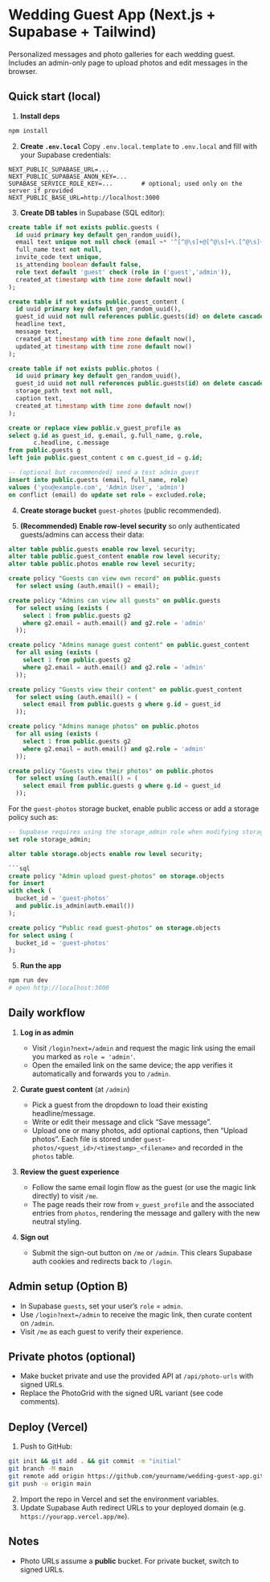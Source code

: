 # Wedding Guest App (Next.js + Supabase + Tailwind)

Personalized messages and photo galleries for each wedding guest. Includes an admin-only page to upload photos and edit messages in the browser.

## Quick start (local)

1. **Install deps**
```bash
npm install
```

2. **Create `.env.local`**
Copy `.env.local.template` to `.env.local` and fill with your Supabase credentials:
```
NEXT_PUBLIC_SUPABASE_URL=...
NEXT_PUBLIC_SUPABASE_ANON_KEY=...
SUPABASE_SERVICE_ROLE_KEY=...        # optional; used only on the server if provided
NEXT_PUBLIC_BASE_URL=http://localhost:3000
```

3. **Create DB tables** in Supabase (SQL editor):

```sql
create table if not exists public.guests (
  id uuid primary key default gen_random_uuid(),
  email text unique not null check (email ~* '^[^@\s]+@[^@\s]+\.[^@\s]+$'),
  full_name text not null,
  invite_code text unique,
  is_attending boolean default false,
  role text default 'guest' check (role in ('guest','admin')),
  created_at timestamp with time zone default now()
);

create table if not exists public.guest_content (
  id uuid primary key default gen_random_uuid(),
  guest_id uuid not null references public.guests(id) on delete cascade,
  headline text,
  message text,
  created_at timestamp with time zone default now(),
  updated_at timestamp with time zone default now()
);

create table if not exists public.photos (
  id uuid primary key default gen_random_uuid(),
  guest_id uuid not null references public.guests(id) on delete cascade,
  storage_path text not null,
  caption text,
  created_at timestamp with time zone default now()
);

create or replace view public.v_guest_profile as
select g.id as guest_id, g.email, g.full_name, g.role,
       c.headline, c.message
from public.guests g
left join public.guest_content c on c.guest_id = g.id;

-- (optional but recommended) seed a test admin guest
insert into public.guests (email, full_name, role)
values ('you@example.com', 'Admin User', 'admin')
on conflict (email) do update set role = excluded.role;
```

4. **Create storage bucket** `guest-photos` (public recommended).

5. **(Recommended) Enable row-level security** so only authenticated guests/admins can access their data:

```sql
alter table public.guests enable row level security;
alter table public.guest_content enable row level security;
alter table public.photos enable row level security;

create policy "Guests can view own record" on public.guests
  for select using (auth.email() = email);

create policy "Admins can view all guests" on public.guests
  for select using (exists (
    select 1 from public.guests g2
    where g2.email = auth.email() and g2.role = 'admin'
  ));

create policy "Admins manage guest content" on public.guest_content
  for all using (exists (
    select 1 from public.guests g2
    where g2.email = auth.email() and g2.role = 'admin'
  ));

create policy "Guests view their content" on public.guest_content
  for select using (auth.email() = (
    select email from public.guests g where g.id = guest_id
  ));

create policy "Admins manage photos" on public.photos
  for all using (exists (
    select 1 from public.guests g2
    where g2.email = auth.email() and g2.role = 'admin'
  ));

create policy "Guests view their photos" on public.photos
  for select using (auth.email() = (
    select email from public.guests g where g.id = guest_id
  ));
```

For the `guest-photos` storage bucket, enable public access or add a storage policy such as:

```sql
-- Supabase requires using the storage_admin role when modifying storage policies
set role storage_admin;

alter table storage.objects enable row level security;

```sql
create policy "Admin upload guest-photos" on storage.objects
for insert
with check (
  bucket_id = 'guest-photos'
  and public.is_admin(auth.email())
);

create policy "Public read guest-photos" on storage.objects
for select using (
  bucket_id = 'guest-photos'
);
```

5. **Run the app**
```bash
npm run dev
# open http://localhost:3000
```

## Daily workflow

1. **Log in as admin**
   - Visit `/login?next=/admin` and request the magic link using the email you marked as `role = 'admin'`.
   - Open the emailed link on the same device; the app verifies it automatically and forwards you to `/admin`.

2. **Curate guest content** (at `/admin`)
   - Pick a guest from the dropdown to load their existing headline/message.
   - Write or edit their message and click “Save message”.
   - Upload one or many photos, add optional captions, then “Upload photos”. Each file is stored under `guest-photos/<guest_id>/<timestamp>_<filename>` and recorded in the `photos` table.

3. **Review the guest experience**
   - Follow the same email login flow as the guest (or use the magic link directly) to visit `/me`.
   - The page reads their row from `v_guest_profile` and the associated entries from `photos`, rendering the message and gallery with the new neutral styling.

4. **Sign out**
   - Submit the sign-out button on `/me` or `/admin`. This clears Supabase auth cookies and redirects back to `/login`.

## Admin setup (Option B)
- In Supabase `guests`, set your user’s `role` = `admin`.
- Use `/login?next=/admin` to receive the magic link, then curate content on `/admin`.
- Visit `/me` as each guest to verify their experience.

## Private photos (optional)
- Make bucket private and use the provided API at `/api/photo-urls` with signed URLs.
- Replace the PhotoGrid with the signed URL variant (see code comments).

## Deploy (Vercel)
1. Push to GitHub:
```bash
git init && git add . && git commit -m "initial"
git branch -M main
git remote add origin https://github.com/yourname/wedding-guest-app.git
git push -u origin main
```
2. Import the repo in Vercel and set the environment variables.
3. Update Supabase Auth redirect URLs to your deployed domain (e.g. `https://yourapp.vercel.app/me`).

## Notes
- Photo URLs assume a **public** bucket. For private bucket, switch to signed URLs.
